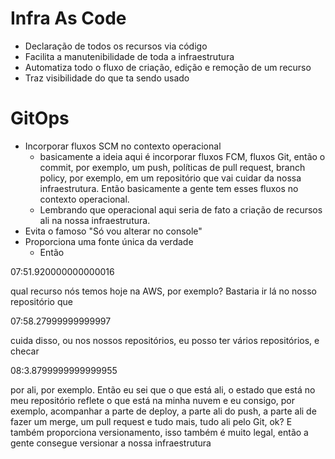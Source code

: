 # Infra As Code
- Declaração de todos os recursos via código
- Facilita a manutenibilidade de toda a infraestrutura
- Automatiza todo o fluxo de criação, edição e remoção de um recurso
- Traz visibilidade do que ta sendo usado
# GitOps
- Incorporar fluxos SCM no contexto operacional
	- basicamente a ideia aqui é incorporar fluxos FCM, fluxos Git, então o commit, por exemplo, um push, políticas de pull request, branch policy, por exemplo, em um repositório que vai cuidar da nossa infraestrutura. Então basicamente a gente tem esses fluxos no contexto operacional.
	- Lembrando que operacional aqui seria de fato a criação de recursos ali na nossa infraestrutura.
- Evita o famoso "Só vou alterar no console"
- Proporciona uma fonte única da verdade
	- Então

07:51.920000000000016

qual recurso nós temos hoje na AWS, por exemplo? Bastaria ir lá no nosso repositório que

07:58.27999999999997

cuida disso, ou nos nossos repositórios, eu posso ter vários repositórios, e checar

08:3.8799999999999955

por ali, por exemplo. Então eu sei que o que está ali, o estado que está no meu repositório
reflete o que está na minha nuvem e eu consigo, por exemplo, acompanhar a parte de deploy, a parte ali do push, a parte ali de fazer um merge, um pull request e tudo mais, tudo ali pelo Git, ok? E também proporciona versionamento, isso também é muito legal, então a gente consegue versionar a nossa infraestrutura